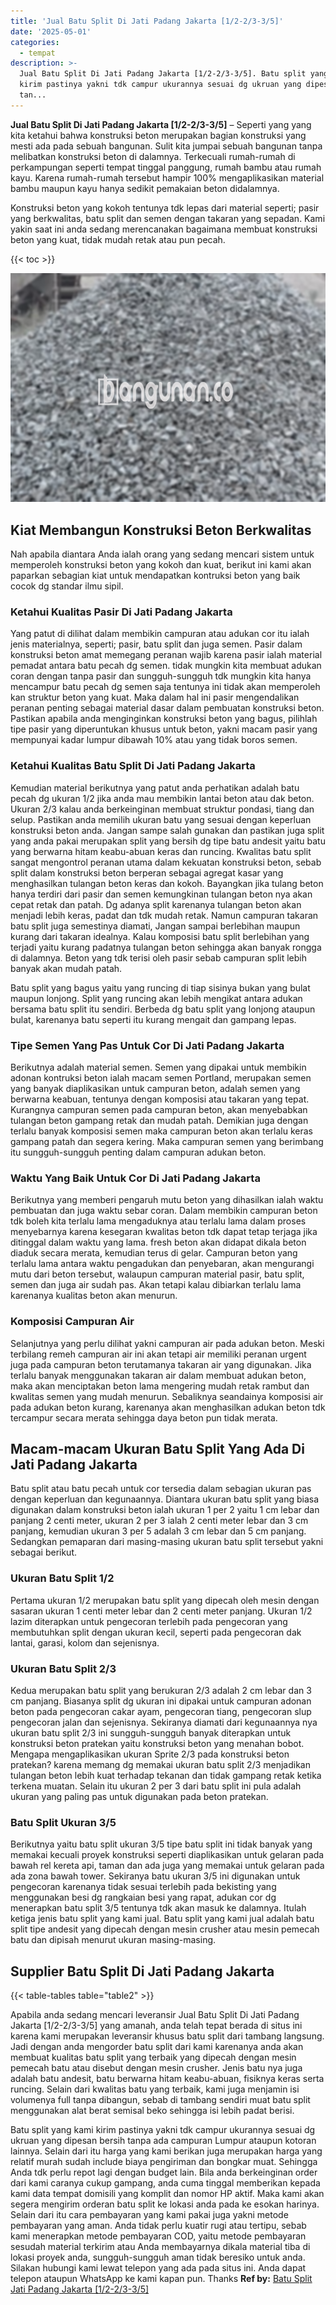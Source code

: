 ```yaml
---
title: 'Jual Batu Split Di Jati Padang Jakarta [1/2-2/3-3/5]'
date: '2025-05-01'
categories:
  - tempat
description: >-
  Jual Batu Split Di Jati Padang Jakarta [1/2-2/3-3/5]. Batu split yang kami
  kirim pastinya yakni tdk campur ukurannya sesuai dg ukruan yang dipesan bersih
  tan...
---
```


**Jual Batu Split Di Jati Padang Jakarta \[1/2-2/3-3/5\]** – Seperti yang yang kita ketahui bahwa konstruksi beton merupakan bagian konstruksi yang mesti ada pada sebuah bangunan. Sulit kita jumpai sebuah bangunan tanpa melibatkan konstruksi beton di dalamnya. Terkecuali rumah-rumah di perkampungan seperti tempat tinggal panggung, rumah bambu atau rumah kayu. Karena rumah-rumah tersebut hampir 100% mengaplikasikan material bambu maupun kayu hanya sedikit pemakaian beton didalamnya.

Konstruksi beton yang kokoh tentunya tdk lepas dari material seperti; pasir yang berkwalitas, batu split dan semen dengan takaran yang sepadan. Kami yakin saat ini anda sedang merencanakan bagaimana membuat konstruksi beton yang kuat, tidak mudah retak atau pun pecah.

{{< toc >}}

![Jual Batu Split Di Jati Padang Jakarta [1/2-2/3-3/5]](/images/jual-batu-split-26.png)

## Kiat Membangun Konstruksi Beton Berkwalitas

Nah apabila diantara Anda ialah orang yang sedang mencari sistem untuk memperoleh konstruksi beton yang kokoh dan kuat, berikut ini kami akan paparkan sebagian kiat untuk mendapatkan kontruksi beton yang baik cocok dg standar ilmu sipil.

### Ketahui Kualitas Pasir Di Jati Padang Jakarta

Yang patut di dilihat dalam membikin campuran atau adukan cor itu ialah jenis materialnya, seperti; pasir, batu split dan juga semen. Pasir dalam konstruksi beton amat memegang peranan wajib karena pasir ialah material pemadat antara batu pecah dg semen. tidak mungkin kita membuat adukan coran dengan tanpa pasir dan sungguh-sungguh tdk mungkin kita hanya mencampur batu pecah dg semen saja tentunya ini tidak akan memperoleh kan struktur beton yang kuat. Maka dalam hal ini pasir mengendalikan peranan penting sebagai material dasar dalam pembuatan konstruksi beton. Pastikan apabila anda menginginkan konstruksi beton yang bagus, pilihlah tipe pasir yang diperuntukan khusus untuk beton, yakni macam pasir yang mempunyai kadar lumpur dibawah 10% atau yang tidak boros semen.

### Ketahui Kualitas Batu Split Di Jati Padang Jakarta

Kemudian material berikutnya yang patut anda perhatikan adalah batu pecah dg ukuran 1/2 jika anda mau membikin lantai beton atau dak beton. Ukuran 2/3 kalau anda berkeinginan membuat struktur pondasi, tiang dan selup. Pastikan anda memilih ukuran batu yang sesuai dengan keperluan konstruksi beton anda. Jangan sampe salah gunakan dan pastikan juga split yang anda pakai merupakan split yang bersih dg tipe batu andesit yaitu batu yang berwarna hitam keabu-abuan keras dan runcing. Kwalitas batu split sangat mengontrol peranan utama dalam kekuatan konstruksi beton, sebab split dalam konstruksi beton berperan sebagai agregat kasar yang menghasilkan tulangan beton keras dan kokoh. Bayangkan jika tulang beton hanya terdiri dari pasir dan semen kemungkinan tulangan beton nya akan cepat retak dan patah. Dg adanya split karenanya tulangan beton akan menjadi lebih keras, padat dan tdk mudah retak. Namun campuran takaran batu split juga semestinya diamati, Jangan sampai berlebihan maupun kurang dari takaran idealnya. Kalau komposisi batu split berlebihan yang terjadi yaitu kurang padatnya tulangan beton sehingga akan banyak rongga di dalamnya. Beton yang tdk terisi oleh pasir sebab campuran split lebih banyak akan mudah patah.

Batu split yang bagus yaitu yang runcing di tiap sisinya bukan yang bulat maupun lonjong. Split yang runcing akan lebih mengikat antara adukan bersama batu split itu sendiri. Berbeda dg batu split yang lonjong ataupun bulat, karenanya batu seperti itu kurang mengait dan gampang lepas.

### Tipe Semen Yang Pas Untuk Cor Di Jati Padang Jakarta

Berikutnya adalah material semen. Semen yang dipakai untuk membikin adonan kontruksi beton ialah macam semen Portland, merupakan semen yang banyak diaplikasikan untuk campuran beton, adalah semen yang berwarna keabuan, tentunya dengan komposisi atau takaran yang tepat. Kurangnya campuran semen pada campuran beton, akan menyebabkan tulangan beton gampang retak dan mudah patah. Demikian juga dengan terlalu banyak komposisi semen maka campuran beton akan terlalu keras gampang patah dan segera kering. Maka campuran semen yang berimbang itu sungguh-sungguh penting dalam campuran adukan beton.

### Waktu Yang Baik Untuk Cor Di Jati Padang Jakarta

Berikutnya yang memberi pengaruh mutu beton yang dihasilkan ialah waktu pembuatan dan juga waktu sebar coran. Dalam membikin campuran beton tdk boleh kita terlalu lama mengaduknya atau terlalu lama dalam proses menyebarnya karena kesegaran kwalitas beton tdk dapat tetap terjaga jika ditinggal dalam waktu yang lama. fresh beton akan didapat dikala beton diaduk secara merata, kemudian terus di gelar. Campuran beton yang terlalu lama antara waktu pengadukan dan penyebaran, akan mengurangi mutu dari beton tersebut, walaupun campuran material pasir, batu split, semen dan juga air sudah pas. Akan tetapi kalau dibiarkan terlalu lama karenanya kualitas beton akan menurun.

### Komposisi Campuran Air

Selanjutnya yang perlu dilihat yakni campuran air pada adukan beton. Meski terbilang remeh campuran air ini akan tetapi air memiliki peranan urgent juga pada campuran beton terutamanya takaran air yang digunakan. Jika terlalu banyak menggunakan takaran air dalam membuat adukan beton, maka akan menciptakan beton lama mengering mudah retak rambut dan kwalitas semen yang mudah menurun. Sebaliknya seandainya komposisi air pada adukan beton kurang, karenanya akan menghasilkan adukan beton tdk tercampur secara merata sehingga daya beton pun tidak merata.

## Macam-macam Ukuran Batu Split Yang Ada Di Jati Padang Jakarta

Batu split atau batu pecah untuk cor tersedia dalam sebagian ukuran pas dengan keperluan dan kegunaannya. Diantara ukuran batu split yang biasa digunakan dalam konstruksi beton ialah ukuran 1 per 2 yaitu 1 cm lebar dan panjang 2 centi meter, ukuran 2 per 3 ialah 2 centi meter lebar dan 3 cm panjang, kemudian ukuran 3 per 5 adalah 3 cm lebar dan 5 cm panjang. Sedangkan pemaparan dari masing-masing ukuran batu split tersebut yakni sebagai berikut.

### Ukuran Batu Split 1/2

Pertama ukuran 1/2 merupakan batu split yang dipecah oleh mesin dengan sasaran ukuran 1 centi meter lebar dan 2 centi meter panjang. Ukuran 1/2 lazim diterapkan untuk pengecoran terlebih pada pengecoran yang membutuhkan split dengan ukuran kecil, seperti pada pengecoran dak lantai, garasi, kolom dan sejenisnya.

### Ukuran Batu Split 2/3

Kedua merupakan batu split yang berukuran 2/3 adalah 2 cm lebar dan 3 cm panjang. Biasanya split dg ukuran ini dipakai untuk campuran adonan beton pada pengecoran cakar ayam, pengecoran tiang, pengecoran slup pengecoran jalan dan sejenisnya. Sekiranya diamati dari kegunaannya nya ukuran batu split 2/3 ini sungguh-sungguh banyak diterapkan untuk konstruksi beton pratekan yaitu konstruksi beton yang menahan bobot. Mengapa mengaplikasikan ukuran Sprite 2/3 pada konstruksi beton pratekan? karena memang dg memakai ukuran batu split 2/3 menjadikan tulangan beton lebih kuat terhadap tekanan dan tidak gampang retak ketika terkena muatan. Selain itu ukuran 2 per 3 dari batu split ini pula adalah ukuran yang paling pas untuk digunakan pada beton pratekan.

### Batu Split Ukuran 3/5

Berikutnya yaitu batu split ukuran 3/5 tipe batu split ini tidak banyak yang memakai kecuali proyek konstruksi seperti diaplikasikan untuk gelaran pada bawah rel kereta api, taman dan ada juga yang memakai untuk gelaran pada ada zona bawah tower. Sekiranya batu ukuran 3/5 ini digunakan untuk pengecoran karenanya tidak sesuai terlebih pada bekisting yang menggunakan besi dg rangkaian besi yang rapat, adukan cor dg menerapkan batu split 3/5 tentunya tdk akan masuk ke dalamnya. Itulah ketiga jenis batu split yang kami jual. Batu split yang kami jual adalah batu split tipe andesit yang dipecah dengan mesin crusher atau mesin pemecah batu dan dipisah menurut ukuran masing-masing.

## Supplier Batu Split Di Jati Padang Jakarta

{{< table-tables table="table2" >}}

Apabila anda sedang mencari leveransir Jual Batu Split Di Jati Padang Jakarta \[1/2-2/3-3/5\] yang amanah, anda telah tepat berada di situs ini karena kami merupakan leveransir khusus batu split dari tambang langsung. Jadi dengan anda mengorder batu split dari kami karenanya anda akan membuat kualitas batu split yang terbaik yang dipecah dengan mesin pemecah batu atau disebut dengan mesin crusher. Jenis batu nya juga adalah batu andesit, batu berwarna hitam keabu-abuan, fisiknya keras serta runcing. Selain dari kwalitas batu yang terbaik, kami juga menjamin isi volumenya full tanpa dibangun, sebab di tambang sendiri muat batu split menggunakan alat berat semisal beko sehingga isi lebih padat berisi.

Batu split yang kami kirim pastinya yakni tdk campur ukurannya sesuai dg ukruan yang dipesan bersih tanpa ada campuran Lumpur ataupun kotoran lainnya. Selain dari itu harga yang kami berikan juga merupakan harga yang relatif murah sudah include biaya pengiriman dan bongkar muat. Sehingga Anda tdk perlu repot lagi dengan budget lain. Bila anda berkeinginan order dari kami caranya cukup gampang, anda cuma tinggal memberikan kepada kami data tempat domisili yang komplit dan nomor HP aktif. Maka kami akan segera mengirim orderan batu split ke lokasi anda pada ke esokan harinya. Selain dari itu cara pembayaran yang kami pakai juga yakni metode pembayaran yang aman. Anda tidak perlu kuatir rugi atau tertipu, sebab kami menerapkan metode pembayaran COD, yaitu metode pembayaran sesudah material terkirim atau Anda membayarnya dikala material tiba di lokasi proyek anda, sungguh-sungguh aman tidak beresiko untuk anda. Silakan hubungi kami lewat telepon yang ada pada situs ini. Anda dapat telepon ataupun WhatsApp ke kami kapan pun. Thanks
**Ref by:** [Batu Split Jati Padang Jakarta [1/2-2/3-3/5]](https://id.wikipedia.org/wiki/Batu)
